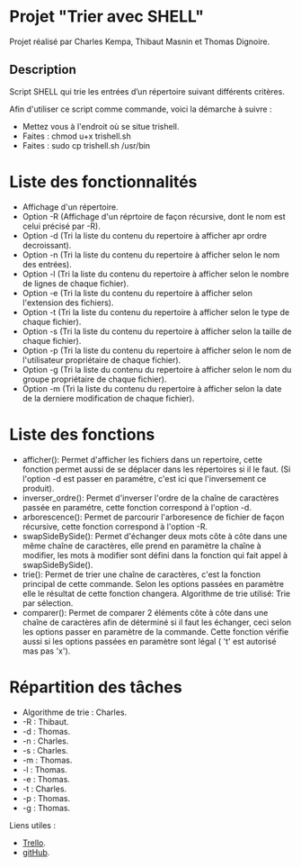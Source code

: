 # Projet "Trier avec SHELL"

Projet réalisé par Charles Kempa, Thibaut Masnin et Thomas Dignoire.

## Description

Script SHELL qui trie les entrées d’un répertoire suivant différents critères.

Afin d'utiliser ce script comme commande, voici la démarche à suivre :

* Mettez vous à l'endroit où se situe trishell.
* Faites : chmod u+x trishell.sh
* Faites : sudo cp trishell.sh /usr/bin

# Liste des fonctionnalités

* Affichage d'un répertoire.
* Option -R (Affichage d'un réprtoire de façon récursive, dont le nom est celui précisé par -R).
* Option -d (Tri la liste du contenu du repertoire à afficher apr ordre decroissant).
* Option -n (Tri la liste du contenu du repertoire à afficher selon le nom des entrées).
* Option -l (Tri la liste du contenu du repertoire à afficher selon le nombre de lignes de chaque fichier).
* Option -e (Tri la liste du contenu du repertoire à afficher selon l'extension des fichiers).
* Option -t (Tri la liste du contenu du repertoire à afficher selon le type de chaque fichier).
* Option -s (Tri la liste du contenu du repertoire à afficher selon la taille de chaque fichier).
* Option -p (Tri la liste du contenu du repertoire à afficher selon le nom de l'utilisateur propriétaire de chaque fichier).
* Option -g (Tri la liste du contenu du repertoire à afficher selon le nom du groupe propriétaire de chaque fichier).
* Option -m (Tri la liste du contenu du repertoire à afficher selon la date de la derniere modification de chaque fichier).

# Liste des fonctions

* afficher(): Permet d'afficher les fichiers dans un repertoire, cette fonction permet aussi de se déplacer dans les répertoires si il le faut. (Si l'option -d est passer en paramétre, c'est ici que l'inversement ce produit).
* inverser_ordre(): Permet d'inverser l'ordre de la chaîne de caractères passée en paramétre, cette fonction correspond à l'option -d.
* arborescence(): Permet de parcourir l'arboresence de fichier de façon récursive, cette fonction correspond à l'option -R.
* swapSideBySide(): Permet d'échanger deux mots côte à côte dans une même chaîne de caractères, elle prend en paramètre la chaîne à modifier, les mots à modifier sont défini dans la fonction qui fait appel à swapSideBySide().
* trie(): Permet de trier une chaîne de caractères, c'est la fonction principal de cette commande. Selon les options passées en paramètre elle le résultat de cette fonction changera. Algorithme de trie utilisé: Trie par sélection.
* comparer(): Permet de comparer 2 éléments côte à côte dans une chaîne de caractères afin de déterminé si il faut les échanger, ceci selon les options passer en paramètre de la commande. Cette fonction vérifie aussi si les options passées en paramètre sont légal ( 't' est autorisé mas pas 'x').

# Répartition des tâches

* Algorithme de trie : Charles.
* -R : Thibaut.
* -d : Thomas.
* -n : Charles.
* -s : Charles.
* -m : Thomas.
* -l : Thomas.
* -e : Thomas.
* -t : Charles.
* -p : Thomas.
* -g : Thomas.

Liens utiles :

* [Trello](https://trello.com/b/2FQoZzJh/projet-shell).
* [gitHub](https://github.com/iDrack/TriShell).


